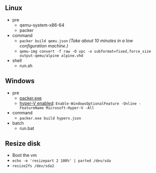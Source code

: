 ## Linux

- pre
  - qemu-system-x86-64
  - packer
- command
  - `packer build qemu.json` *(Take about 10 minutes in a low configuration machine.)*
  - `qemu-img convert -f raw -O vpc -o subformat=fixed,force_size output-qemu/alpine alpine.vhd`
- shell
  - run.sh

## Windows

- pre
  - [packer.exe](https://developer.hashicorp.com/packer/downloads)
  - [hyper-V enabled](https://learn.microsoft.com/en-us/virtualization/hyper-v-on-windows/quick-start/enable-hyper-v): `Enable-WindowsOptionalFeature -Online -FeatureName Microsoft-Hyper-V -All`
- command
  - `packer.exe build hyperv.json`
- batch
  - run.bat

## Resize disk

- Boot the vm
- `echo -e 'resizepart 2 100%' | parted /dev/sda`
- `resize2fs /dev/sda2`
